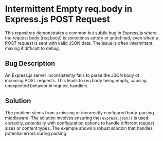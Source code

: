 # Intermittent Empty req.body in Express.js POST Request

This repository demonstrates a common but subtle bug in Express.js where the request body (req.body) is sometimes empty or undefined, even when a POST request is sent with valid JSON data.  The issue is often intermittent, making it difficult to debug.

## Bug Description

An Express.js server inconsistently fails to parse the JSON body of incoming POST requests. This leads to req.body being empty, causing unexpected behavior in request handlers.

## Solution

The problem stems from a missing or incorrectly configured body-parsing middleware. The solution involves ensuring that `express.json()` is used correctly, potentially with configuration options to handle different request sizes or content types.  The example shows a robust solution that handles potential errors during parsing.